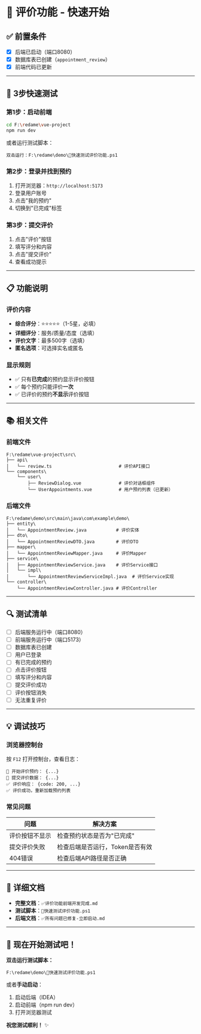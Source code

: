# 🚀 评价功能 - 快速开始

## ✅ 前置条件

- [x] 后端已启动（端口8080）
- [x] 数据库表已创建（`appointment_review`）
- [x] 前端代码已更新

---

## 🎯 3步快速测试

### **第1步：启动前端**
```bash
cd F:\redame\vue-project
npm run dev
```

或者运行测试脚本：
```
双击运行：F:\redame\demo\🎉快速测试评价功能.ps1
```

### **第2步：登录并找到预约**
1. 打开浏览器：`http://localhost:5173`
2. 登录用户账号
3. 点击"我的预约"
4. 切换到"已完成"标签

### **第3步：提交评价**
1. 点击"评价"按钮
2. 填写评分和内容
3. 点击"提交评价"
4. 查看成功提示

---

## 📋 功能说明

### **评价内容**
- **综合评分**：⭐⭐⭐⭐⭐（1-5星，必填）
- **详细评分**：服务/质量/态度（选填）
- **评价文字**：最多500字（选填）
- **匿名选项**：可选择实名或匿名

### **显示规则**
- ✅ 只有**已完成**的预约显示评价按钮
- ✅ 每个预约只能评价**一次**
- ✅ 已评价的预约**不显示**评价按钮

---

## 📚 相关文件

### **前端文件**
```
F:\redame\vue-project\src\
├── api\
│   └── review.ts                         # 评价API接口
└── components\
    └── user\
        ├── ReviewDialog.vue              # 评价对话框组件
        └── UserAppointments.vue          # 用户预约列表（已更新）
```

### **后端文件**
```
F:\redame\demo\src\main\java\com\example\demo\
├── entity\
│   └── AppointmentReview.java           # 评价实体
├── dto\
│   └── AppointmentReviewDTO.java        # 评价DTO
├── mapper\
│   └── AppointmentReviewMapper.java     # 评价Mapper
├── service\
│   ├── AppointmentReviewService.java    # 评价Service接口
│   └── impl\
│       └── AppointmentReviewServiceImpl.java  # 评价Service实现
└── controller\
    └── AppointmentReviewController.java # 评价Controller
```

---

## 🔍 测试清单

- [ ] 后端服务运行中（端口8080）
- [ ] 前端服务运行中（端口5173）
- [ ] 数据库表已创建
- [ ] 用户已登录
- [ ] 有已完成的预约
- [ ] 点击评价按钮
- [ ] 填写评分和内容
- [ ] 提交评价成功
- [ ] 评价按钮消失
- [ ] 无法重复评价

---

## 💡 调试技巧

### **浏览器控制台**
按 `F12` 打开控制台，查看日志：
```
📝 开始评价预约： {...}
📝 提交评价数据： {...}
✅ 评价响应： {code: 200, ...}
✅ 评价成功，重新加载预约列表
```

### **常见问题**
| 问题 | 解决方案 |
|------|---------|
| 评价按钮不显示 | 检查预约状态是否为"已完成" |
| 提交评价失败 | 检查后端是否运行，Token是否有效 |
| 404错误 | 检查后端API路径是否正确 |

---

## 📖 详细文档

- **完整文档**：`✅评价功能前端开发完成.md`
- **测试脚本**：`🎉快速测试评价功能.ps1`
- **后端文档**：`✅所有问题已修复-立即启动.md`

---

## 🎉 现在开始测试吧！

**双击运行测试脚本：**
```
F:\redame\demo\🎉快速测试评价功能.ps1
```

或者**手动启动**：
1. 启动后端（IDEA）
2. 启动前端（npm run dev）
3. 打开浏览器测试

**祝您测试顺利！** ✨


